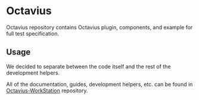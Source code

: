 # Octavius

Octavius repository contains Octavius plugin, components, and example for full test specification.

## Usage

We decided to separate between the code itself and the rest of the development helpers.

All of the documentation, guides, development helpers, etc. can be found in [Octavius-WorkStation](https://github.com/Elyash/Octavius-WorkStation) repository.
